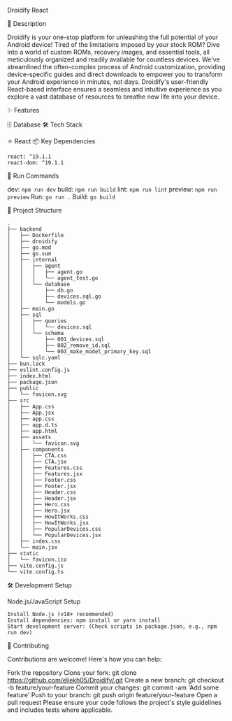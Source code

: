 Droidify
React

📝 Description

Droidify is your one-stop platform for unleashing the full potential of your Android device! Tired of the limitations imposed by your stock ROM? Dive into a world of custom ROMs, recovery images, and essential tools, all meticulously organized and readily available for countless devices. We've streamlined the often-complex process of Android customization, providing device-specific guides and direct downloads to empower you to transform your Android experience in minutes, not days. Droidify's user-friendly React-based interface ensures a seamless and intuitive experience as you explore a vast database of resources to breathe new life into your device.

✨ Features

🗄️ Database
🛠️ Tech Stack

⚛️ React
📦 Key Dependencies
```
react: ^19.1.1
react-dom: ^19.1.1
```
🚀 Run Commands

dev: ```npm run dev```
build: ```npm run build```
lint: ```npm run lint```
preview: ```npm run preview```
Run: ```go run .```
Build: ```go build```

📁 Project Structure
```
.
├── backend
│   ├── Dockerfile
│   ├── droidify
│   ├── go.mod
│   ├── go.sum
│   ├── internal
│   │   ├── agent
│   │   │   ├── agent.go
│   │   │   └── agent_test.go
│   │   └── database
│   │       ├── db.go
│   │       ├── devices.sql.go
│   │       └── models.go
│   ├── main.go
│   ├── sql
│   │   ├── queries
│   │   │   └── devices.sql
│   │   └── schema
│   │       ├── 001_devices.sql
│   │       ├── 002_remove_id.sql
│   │       └── 003_make_model_primary_key.sql
│   └── sqlc.yaml
├── bun.lock
├── eslint.config.js
├── index.html
├── package.json
├── public
│   └── favicon.svg
├── src
│   ├── App.css
│   ├── App.jsx
│   ├── app.css
│   ├── app.d.ts
│   ├── app.html
│   ├── assets
│   │   └── favicon.svg
│   ├── components
│   │   ├── CTA.css
│   │   ├── CTA.jsx
│   │   ├── Features.css
│   │   ├── Features.jsx
│   │   ├── Footer.css
│   │   ├── Footer.jsx
│   │   ├── Header.css
│   │   ├── Header.jsx
│   │   ├── Hero.css
│   │   ├── Hero.jsx
│   │   ├── HowItWorks.css
│   │   ├── HowItWorks.jsx
│   │   ├── PopularDevices.css
│   │   └── PopularDevices.jsx
│   ├── index.css
│   └── main.jsx
├── static
│   └── favicon.ico
├── vite.config.js
└── vite.config.ts
```
🛠️ Development Setup

Node.js/JavaScript Setup
```
Install Node.js (v18+ recommended)
Install dependencies: npm install or yarn install
Start development server: (Check scripts in package.json, e.g., npm run dev)
```
👥 Contributing

Contributions are welcome! Here's how you can help:

Fork the repository
Clone your fork: git clone https://github.com/eliekh05/Droidify/.git
Create a new branch: git checkout -b feature/your-feature
Commit your changes: git commit -am 'Add some feature'
Push to your branch: git push origin feature/your-feature
Open a pull request
Please ensure your code follows the project's style guidelines and includes tests where applicable.
